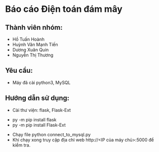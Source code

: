 # Báo cáo Điện toán đám mây
## Thành viên nhóm:
- Hồ Tuấn Hoành
- Huỳnh Văn Mạnh Tiến
- Dương Xuân Quin
- Nguyễn Thị Thương
## Yêu cầu:
- Máy đã cài python3, MySQL
## Hướng dẫn sử dụng:
- Cài thư viện: flask, Flask-Ext
+ py -m pip install flask
+ py -m pip install Flask-Ext
- Chạy file python connect_to_mysql.py
- Khi chạy xong truy cập địa chỉ web http://<IP của máy chủ>:5000 để kiểm tra.
